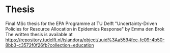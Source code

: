 # Thesis
Final MSc thesis for the EPA Programme at TU Delft
"Uncertainty-Driven Policies for Resource Allocation in Epidemics Response" by Emma den Brok
The written thesis is available at https://repository.tudelft.nl/islandora/object/uuid%3Aa5594fcc-fc09-4b50-8bb3-c3572f0f26fb?collection=education
